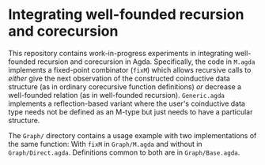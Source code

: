 # Integrating well-founded recursion and corecursion

This repository contains work-in-progress experiments in integrating
well-founded recursion and corecursion in Agda. Specifically, the code in
`M.agda` implements a fixed-point combinator (`fixM`) which allows recursive
calls to *either* give the next observation of the constructed coinductive data
structure (as in ordinary corecursive function definitions) *or* decrease a
well-founded relation (as in well-founded recursion). `Generic.agda` implements
a reflection-based variant where the user's coinductive data type needs not be
defined as an M-type but just needs to have a particular structure.

The `Graph/` directory contains a usage example with two implementations of the
same function: With `fixM` in `Graph/M.agda` and without in
`Graph/Direct.agda`. Definitions common to both are in `Graph/Base.agda`.
